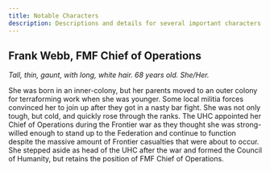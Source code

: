 ```yaml
---
title: Notable Characters
description: Descriptions and details for several important characters.
---
```


## Frank Webb, FMF Chief of Operations
*Tall, thin, gaunt, with long, white hair. 68 years old. She/Her.*

She was born in an inner-colony, but her parents moved to an outer colony for terraforming work when she was younger. Some local militia forces convinced her to join up after they got in a nasty bar fight. She was not only tough, but  cold, and quickly rose through the ranks. The UHC appointed her Chief of Operations during the Frontier war as they thought she was strong-willed enough to stand up to the Federation and continue to function despite the massive amount of Frontier casualties that were about to occur. She stepped aside as head of the UHC after the war and formed the Council of Humanity, but retains the position of FMF Chief of Operations.